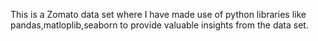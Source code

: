 This is a Zomato data set where I have made use of python libraries like pandas,matloplib,seaborn to provide valuable insights from the data set.

